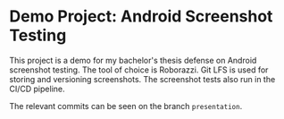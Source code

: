 # Demo Project: Android Screenshot Testing

This project is a demo for my bachelor's thesis defense on Android screenshot testing.
The tool of choice is Roborazzi. Git LFS is used for storing and versioning screenshots.
The screenshot tests also run in the CI/CD pipeline.

The relevant commits can be seen on the branch `presentation`.
